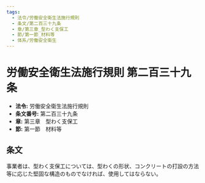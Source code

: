 ```yaml
---
tags:
  - 法令/労働安全衛生法施行規則
  - 条文/第二百三十九条
  - 章/第三章_型わく支保工
  - 節/第一節_材料等
  - 体系/労働安全衛生
---
```

# 労働安全衛生法施行規則 第二百三十九条

- **法令:** 労働安全衛生法施行規則
- **条文番号:** 第二百三十九条
- **章:** 第三章　型わく支保工
- **節:** 第一節　材料等

## 条文
事業者は、型わく支保工については、型わくの形状、コンクリートの打設の方法等に応じた堅固な構造のものでなければ、使用してはならない。

